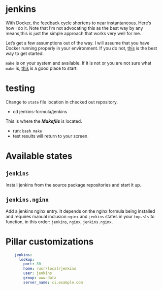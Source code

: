 # jenkins

With Docker, the feedback cycle shortens to near instantaneous. Here’s how I do
it. Note that I’m not advocating this as the best way by any means,this is
just the simple approach that works very well for me.

Let’s get a few assumptions out of the way. I will assume that you have Docker
running properly in your environment. If you do not,
[this](https://docs.docker.com/engine/installation/) is the best way to get
started.

`make` is on your system and available. If it is not or you are not sure what
`make` is, [this](https://www.gnu.org/software/make/) is a good place to start.

# testing

Change to `state` file location in checked out repository.

- cd jenkins-formula/jenkins

This is where the ***Makefile*** is located.

- run: `bash make`
- test results will return to your screen.

# Available states

## `jenkins`

Install jenkins from the source package repositories and start it up.

## `jenkins.nginx`

Add a jenkins nginx entry. It depends on the nginx formula being installed and
requires manual inclusion `nginx` and `jenkins` states in your `top.sls` to
function, in this order: `jenkins`, `nginx`, `jenkins.nginx`.

# Pillar customizations

```yaml
    jenkins:
      lookup:
        port: 80
        home: /usr/local/jenkins
        user: jenkins
        group: www-data
        server_name: ci.example.com
```
